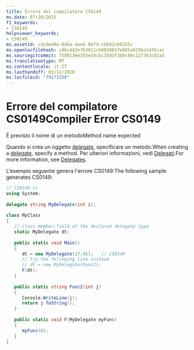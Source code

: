 ```yaml
---
title: Errore del compilatore CS0149
ms.date: 07/20/2015
f1_keywords:
- CS0149
helpviewer_keywords:
- CS0149
ms.assetid: c3c0e48e-8dba-4ee6-86fd-cbb02c68255c
ms.openlocfilehash: c8bc442e7b3611cb9820657e001e615ba1445cac
ms.sourcegitcommit: 7588136e355e10cbc2582f389c90c127363c02a5
ms.translationtype: MT
ms.contentlocale: it-IT
ms.lasthandoff: 03/12/2020
ms.locfileid: "79173250"
---
```

# <a name="compiler-error-cs0149"></a><span data-ttu-id="ee742-102">Errore del compilatore CS0149</span><span class="sxs-lookup"><span data-stu-id="ee742-102">Compiler Error CS0149</span></span>
<span data-ttu-id="ee742-103">È previsto il nome di un metodo</span><span class="sxs-lookup"><span data-stu-id="ee742-103">Method name expected</span></span>  
  
 <span data-ttu-id="ee742-104">Quando si crea un oggetto [delegate](../language-reference/builtin-types/reference-types.md), specificare un metodo.</span><span class="sxs-lookup"><span data-stu-id="ee742-104">When creating a [delegate](../language-reference/builtin-types/reference-types.md), specify a method.</span></span> <span data-ttu-id="ee742-105">Per ulteriori informazioni, vedi [Delegati](../programming-guide/delegates/index.md).</span><span class="sxs-lookup"><span data-stu-id="ee742-105">For more information, see [Delegates](../programming-guide/delegates/index.md).</span></span>  
  
 <span data-ttu-id="ee742-106">L'esempio seguente genera l'errore CS0149:</span><span class="sxs-lookup"><span data-stu-id="ee742-106">The following sample generates CS0149:</span></span>  
  
```csharp  
// CS0149.cs  
using System;  
  
delegate string MyDelegate(int i);  
  
class MyClass  
{  
   // class member-field of the declared delegate type  
   static MyDelegate dt;
  
   public static void Main()  
   {  
      dt = new MyDelegate(17.45);   // CS0149  
      // try the following line instead  
      // dt = new MyDelegate(Func2);  
      F(dt);  
   }  
  
   public static string Func2(int j)  
   {  
      Console.WriteLine(j);  
      return j.ToString();  
   }  
  
   public static void F(MyDelegate myFunc)  
   {  
      myFunc(8);  
   }  
}  
```
